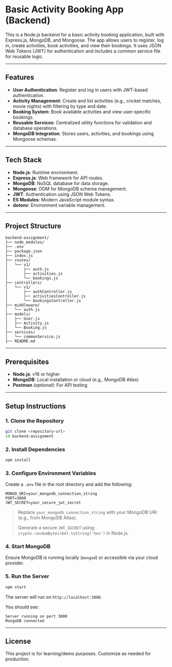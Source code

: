 
# Basic Activity Booking App (Backend)

This is a Node.js backend for a basic activity booking application, built with Express.js, MongoDB, and Mongoose. The app allows users to register, log in, create activities, book activities, and view their bookings. It uses JSON Web Tokens (JWT) for authentication and includes a common service file for reusable logic.

---

## Features

- **User Authentication**: Register and log in users with JWT-based authentication.
- **Activity Management**: Create and list activities (e.g., cricket matches, movie nights) with filtering by type and date.
- **Booking System**: Book available activities and view user-specific bookings.
- **Reusable Services**: Centralized utility functions for validation and database operations.
- **MongoDB Integration**: Stores users, activities, and bookings using Mongoose schemas.

---

## Tech Stack

- **Node.js**: Runtime environment.
- **Express.js**: Web framework for API routes.
- **MongoDB**: NoSQL database for data storage.
- **Mongoose**: ODM for MongoDB schema management.
- **JWT**: Authentication using JSON Web Tokens.
- **ES Modules**: Modern JavaScript module syntax.
- **dotenv**: Environment variable management.

---

## Project Structure

```
backend-assignment/
├── node_modules/
├── .env
├── package.json
├── index.js
├── routes/
│   └── v1/
│       ├── auth.js
│       ├── activities.js
│       └── bookings.js
├── controllers/
│   └── v1/
│       ├── authController.js
│       ├── activitiesController.js
│       └── bookingsController.js
├── middleware/
│   └── auth.js
├── models/
│   ├── User.js
│   ├── Activity.js
│   └── Booking.js
├── services/
│   └── commonService.js
├── README.md
```

---

## Prerequisites

- **Node.js**: v16 or higher
- **MongoDB**: Local installation or cloud (e.g., MongoDB Atlas)
- **Postman** *(optional)*: For API testing

---

## Setup Instructions

### 1. Clone the Repository

```bash
git clone <repository-url>
cd backend-assignment
```

### 2. Install Dependencies

```bash
npm install
```

### 3. Configure Environment Variables

Create a `.env` file in the root directory and add the following:

```env
MONGO_URI=your_mongodb_connection_string
PORT=3000
JWT_SECRET=your_secure_jwt_secret
```

> Replace `your_mongodb_connection_string` with your MongoDB URI (e.g., from MongoDB Atlas).
>  
> Generate a secure `JWT_SECRET` using:  
> `crypto.randomBytes(64).toString('hex')` in Node.js.

### 4. Start MongoDB

Ensure MongoDB is running locally (`mongod`) or accessible via your cloud provider.

### 5. Run the Server

```bash
npm start
```

The server will run on `http://localhost:3000`.

You should see:

```
Server running on port 3000
MongoDB connected
```

---

## License

This project is for learning/demo purposes. Customize as needed for production.
